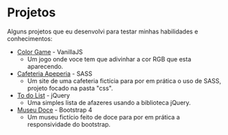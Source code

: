 # Projetos

Alguns projetos que eu desenvolvi para testar minhas habilidades e conhecimentos:

- [Color Game](https://guilhermerabelo.github.io/Projetos/ColorGame/colorGame.html) - VanillaJS
    - Um jogo onde voce tem que adivinhar a cor RGB que esta aparecendo.
- [Cafeteria Apeperia](https://guilhermerabelo.github.io/Projetos/Apeperia/index.html) - SASS
    - Um site de uma cafeteria fictícia para por em prática o uso de SASS, projeto focado na pasta "css".
- [To do List](https://guilhermerabelo.github.io/Projetos/Todo/Todo.html) - jQuery
    - Uma simples lista de afazeres usando a biblioteca jQuery.
- [Museu Doce](https://guilhermerabelo.github.io/Projetos/Museum/index.html) - Bootstrap 4
    - Um museu fictício feito de doce para por em prática a responsividade do bootstrap.
